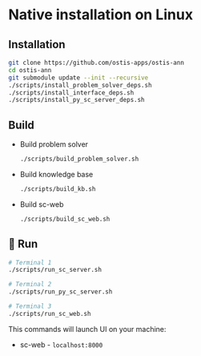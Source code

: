 # Native installation on Linux

## Installation

```sh
git clone https://github.com/ostis-apps/ostis-ann
cd ostis-ann
git submodule update --init --recursive
./scripts/install_problem_solver_deps.sh
./scripts/install_interface_deps.sh
./scripts/install_py_sc_server_deps.sh
```

## Build

- Build problem solver

  ```sh
  ./scripts/build_problem_solver.sh
  ```

- Build knowledge base

  ```sh
  ./scripts/build_kb.sh
  ```

- Build sc-web

  ```sh
  ./scripts/build_sc_web.sh
  ```

## 🚀 Run

  ```sh
  # Terminal 1
  ./scripts/run_sc_server.sh

  # Terminal 2
  ./scripts/run_py_sc_server.sh
  
  # Terminal 3
  ./scripts/run_sc_web.sh
  ```

  This commands will launch UI on your machine:

- sc-web - `localhost:8000`
